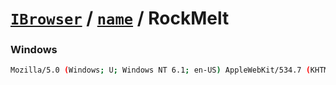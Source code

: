 # [`IBrowser`](/api/main/get-browser.md) / [`name`](../name.md) / RockMelt

### Windows

```sh
Mozilla/5.0 (Windows; U; Windows NT 6.1; en-US) AppleWebKit/534.7 (KHTML, like Gecko) RockMelt/0.8.36.78 Chrome/7.0.517.44 Safari/534.7
```
